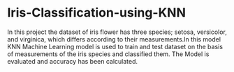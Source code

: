 # Iris-Classification-using-KNN
In this project the dataset of iris flower has three species; setosa, versicolor, and virginica, which differs according to their
measurements.In this model KNN Machine Learning model is used to train and test dataset on the basis of 
measurements of the iris species and classified them. The Model is evaluated and accuracy has been calculated.
